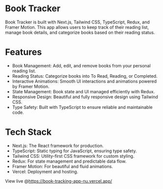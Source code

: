 # Book Tracker
Book Tracker is built with Next.js, Tailwind CSS, TypeScript, Redux, and Framer Motion. This app allows users to keep track of their reading list, manage book details, and categorize books based on their reading status.

# Features
- Book Management: Add, edit, and remove books from your personal reading list.
- Reading Status: Categorize books into To Read, Reading, or Completed.
- Interactive Animations: Smooth UI interactions and animations powered by Framer Motion.
- State Management: Book state and UI managed efficiently with Redux.
- Responsive Design: Beautiful and fully responsive design using Tailwind CSS.
- Type Safety: Built with TypeScript to ensure reliable and maintainable code.
  
# Tech Stack
- Next.js: The React framework for production.
- TypeScript: Static typing for JavaScript, ensuring type safety.
- Tailwind CSS: Utility-first CSS framework for custom styling.
- Redux: For state management and predictable data flow.
- Framer Motion: For beautiful and fluid animations.
- Vercel: Deployment and hosting.

View live @https://book-tracking-app-nu.vercel.app/
